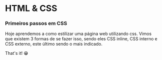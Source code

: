 # HTML & CSS 
### Primeiros passos em CSS

<p>
    Hoje aprendemos a como estilizar uma página web utilizando css. Vimos que existem 3 formas de se fazer isso, sendo eles CSS inline, CSS interno e CSS externo, este último sendo o mais indicado.
</p>

<p>That's it! 😁</p>